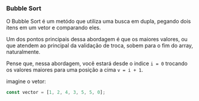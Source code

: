 ### Bubble Sort

O Bubble Sort é um metódo que utiliza uma busca em dupla, pegando dois itens em um vetor e comparando eles.

Um dos pontos principais dessa abordagem é que os maiores valores, ou que atendem ao principal da validação de troca, sobem para o fim do array, naturalmente.

Pense que, nessa abordagem, você estará desde o indice `i = 0` trocando os valores maiores para uma posição a cima `v = i + 1`.

imagine o vetor:

```js
const vector = [1, 2, 4, 3, 5, 5, 0];
```
